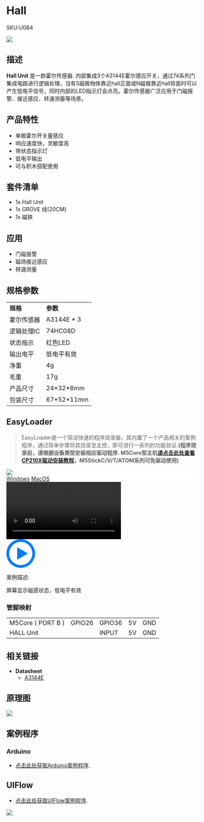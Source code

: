 # Hall

<el-tag effect="plain">SKU:U084</el-tag>

<div class="product_pic"><img src="assets/img/product_pics/unit/hall/hall_unit.webp">

## 描述

**Hall Unit** 是一款霍尔传感器. 内部集成3个A3144E霍尔感应开关，通过74系列门集成电路进行逻辑处理，当有S磁极物体靠近hall正面或N磁极靠近hall背面时可以产生低电平信号，同时内部的LED指示灯会点亮。霍尔传感器广泛应用于门磁报警、接近感应、转速测量等场景。

## 产品特性

- 单极霍尔开关量感应
- 响应速度快，灵敏度高
- 带状态指示灯
- 低电平输出
- 可与积木搭配使用

## 套件清单

- 1x Hall Unit
- 1x GROVE 线(20CM)
- 1x 磁铁

## 应用

-  门磁报警
-  磁场接近感应
-  转速测量

## 规格参数

<table>
    <tr style="font-weight:bold">
        <td>规格</td>
        <td>参数</td>
    </tr>
    <tr>
        <td>霍尔传感器</td>
        <td>A3144E * 3</td>
    </tr>
    <tr>
        <td>逻辑处理IC</td>
        <td>74HC08D</td>
    </tr>
    <tr>
        <td>状态指示</td>
        <td>红色LED</td>
    </tr>
    <tr>
        <td>输出电平</td>
        <td>低电平有效</td>
    </tr>
    <tr>
      <td>净重</td>
      <td>4g</td>
   </tr>
      <tr>
      <td>毛重</td>
      <td>17g</td>
   </tr>
   <tr>
      <td>产品尺寸</td>
      <td>24*32*8mm</td>
   </tr>
   <tr>
      <td>包装尺寸</td>
      <td>67*52*11mm</td>
   </tr>
</table>

## EasyLoader


>EasyLoader是一个简洁快速的程序烧录器，其内置了一个产品相关的案例程序，通过简单步骤将其烧录至主控，即可进行一系列的功能验证.**(程序烧录前，请根据设备类型安装相应驱动程序. M5Core型主机[请点击此处查看CP210X驱动安装教程](zh_CN/arduino/arduino_development?id=安装串口驱动)，M5StickC/V/T/ATOM系列可免驱动使用)**

<div class="easyloader-box">
    <div style="background-color:white;">
        <div><img src="https://m5stack.oss-cn-shenzhen.aliyuncs.com/image/easyloader_intro.webp"></div>
        <div class="easyloader-btn">
            <a href="https://m5stack.oss-cn-shenzhen.aliyuncs.com/EasyLoader/Windows/UNIT/For%20M5Core/EasyLoader_HALL_UNIT_With_M5Core.exe">Windows</a>
            <a href="https://m5stack.oss-cn-shenzhen.aliyuncs.com/EasyLoader/MacOS/UNIT/EasyLoader_HALL_UNIT_With_M5Core.dmg">MacOS</a>
            <!-- <a>Linux</a>
            <a>MacOS</a> -->
        </div>
    </div>
    <div>
        <video id="example_video" controls>
            <source src="https://m5stack.oss-cn-shenzhen.aliyuncs.com/video/Product_example_video/Unit/HALL_Unit.mp4" type="video/mp4">
        </video>
        <div class="easyloader-mask">
        <a>
            <svg id="play-btn" t="1583228776634" class="icon" viewBox="0 0 1024 1024" version="1.1" xmlns="http://www.w3.org/2000/svg" p-id="4152" width="75" height="75"><path d="M512 0C229.216 0 0 229.216 0 512s229.216 512 512 512 512-229.216 512-512S794.784 0 512 0z m0 928C282.24 928 96 741.76 96 512S282.24 96 512 96s416 186.24 416 416-186.24 416-416 416zM384 288l384 224-384 224z" p-id="4153" fill="#007aff"></path></svg></a>
            <p>案例描述:</p>
            <p>屏幕显示磁感状态，低电平有效</p>
        </div>
    </div>
</div>

### 管脚映射

<table>
 <tr><td>M5Core ( PORT B )</td><td>GPIO26</td><td>GPIO36</td><td>5V</td><td>GND</td></tr>
 <tr><td>HALL Unit</td><td> </td><td>INPUT</td><td>5V</td><td>GND</td></tr>
</table>

## 相关链接

- **Datasheet**
    - [A3144E](https://m5stack.oss-cn-shenzhen.aliyuncs.com/resource/docs/datasheet/unit/3141Thru3144E_HALL.PDF)

## 原理图

<img src= "assets/img/product_pics/unit/hall/hall_unit_sch.webp">

## 案例程序

### Arduino

- [点击此处获取Arduino案例程序](https://github.com/m5stack/M5-ProductExampleCodes/tree/master/Unit/HALL/HALL).

## UIFlow

- [点击此处获取UIFlow案例程序](https://github.com/m5stack/M5-ProductExampleCodes/tree/master/Unit/HALL/UIFlow). 

<img src= "assets/img/product_pics/unit/hall/hall_unit_uiflow.webp">

<script>

   var purchase_link = '';


   anchor_search(purchase_link);
   scrollFunc();

</script>